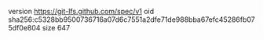 version https://git-lfs.github.com/spec/v1
oid sha256:c5328bb9500736716a07d6c7551a2dfe71de988bba67efc45286fb075df0e804
size 647
